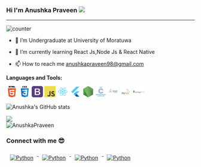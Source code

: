 ### Hi I'm Anushka Praveen  <img src="https://raw.githubusercontent.com/MartinHeinz/MartinHeinz/master/wave.gif" width="20px">
---




![counter](https://en9zihyhtv85u02.m.pipedream.net)



- 🔭 I’m Undergraduate at University of Moratuwa

- 🌱 I’m currently learning React Js,Node Js & React Native

- 📫 How to reach me anushkapraveen98@gmail.com

**Languages and Tools:**  

<code><img height="30" src="https://raw.githubusercontent.com/github/explore/80688e429a7d4ef2fca1e82350fe8e3517d3494d/topics/html/html.png"></code>
<code><img height="30" src="https://raw.githubusercontent.com/github/explore/80688e429a7d4ef2fca1e82350fe8e3517d3494d/topics/css/css.png"></code>
<code><img height="30" src="https://raw.githubusercontent.com/github/explore/80688e429a7d4ef2fca1e82350fe8e3517d3494d/topics/bootstrap/bootstrap.png"></code>
<code><img height="30" src="https://raw.githubusercontent.com/github/explore/80688e429a7d4ef2fca1e82350fe8e3517d3494d/topics/javascript/javascript.png"></code>
<code><img height="30" src="https://raw.githubusercontent.com/github/explore/80688e429a7d4ef2fca1e82350fe8e3517d3494d/topics/react/react.png"></code>
<code><img height="30" src="https://raw.githubusercontent.com/github/explore/80688e429a7d4ef2fca1e82350fe8e3517d3494d/topics/flutter/flutter.png"></code>
<code><img height="30" src="https://raw.githubusercontent.com/github/explore/80688e429a7d4ef2fca1e82350fe8e3517d3494d/topics/nodejs/nodejs.png"></code>
<code><img height="30" src="https://raw.githubusercontent.com/github/explore/80688e429a7d4ef2fca1e82350fe8e3517d3494d/topics/c/c.png"></code>
<code><img height="30" src="https://raw.githubusercontent.com/github/explore/80688e429a7d4ef2fca1e82350fe8e3517d3494d/topics/java/java.png"></code>
<code><img height="30" src="https://raw.githubusercontent.com/github/explore/80688e429a7d4ef2fca1e82350fe8e3517d3494d/topics/mysql/mysql.png"></code>
<code><img height="30" src="https://raw.githubusercontent.com/github/explore/80688e429a7d4ef2fca1e82350fe8e3517d3494d/topics/mongodb/mongodb.png"></code>




 ![Anushka's GitHub stats](https://github-readme-stats.vercel.app/api?username=AnushkaPraveen&theme=react&show_icons=true) 

<a href="https://github.com/anuraghazra/convoychat">
  <img align="center" src="https://github-readme-stats.vercel.app/api/top-langs/?username=AnushkaPraveen&theme=react&show_icons=true" />
</a>
 

<br/>
<img src="https://github-readme-streak-stats.herokuapp.com/?user=AnushkaPraveen&theme=react&show_icons=true" alt="AnushkaPraveen" />


### Connect with me 😎
<p align="Left">
 <a href="https://www.linkedin.com/in/kalpa-d/" target="_blank" rel="noopener noreferrer"> 
<img src="https://cdn.jsdelivr.net/npm/simple-icons@v3/icons/linkedin.svg" alt="Python" height="40" style="vertical-align:top; margin:10px">
</a>
 <a href="https://stackoverflow.com/users/11211493/kalpa-d-fernando"> 
<img src="https://cdn.jsdelivr.net/npm/simple-icons@v3/icons/stackoverflow.svg" alt="Python" height="40" style="vertical-align:top; margin:10px">
</a>
<a href="https://medium.com/@kalpafernando1998"> 
<img src="https://cdn.jsdelivr.net/npm/simple-icons@v3/icons/medium.svg" alt="Python" height="40" style="vertical-align:top; margin:10px">
</a>
<a href="https://www.facebook.com/kalpaf/"> 
 <img src="https://cdn.jsdelivr.net/npm/simple-icons@v3/icons/facebook.svg" alt="Python" height="40" style="vertical-align:top; margin:10px">
 </a>
</p>


 


<!--[![Top Langs](https://github-readme-stats.vercel.app/api/top-langs/?username=AnushkaPraveen&layout=compact)](https://github.com/AnushkaPraveen/github-readme-stats)-->


<!--![Top Langs](https://github-readme-stats.vercel.app/api/top-langs/?username=AnushkaPraveen&theme=tokyonight)-->
